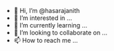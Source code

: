 - 👋 Hi, I’m @hasarajanith
- 👀 I’m interested in ...
- 🌱 I’m currently learning ...
- 💞️ I’m looking to collaborate on ...
- 📫 How to reach me ...

<!---
hasarajanith/hasarajanith is a ✨ special ✨ repository because its `README.md` (this file) appears on your GitHub profile.
You can click the Preview link to take a look at your changes.
--->
